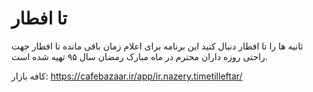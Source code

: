 # تا افطار

ثانیه ها را تا افطار دنبال کنید
این برنامه برای اعلام زمان باقی مانده تا افطار جهت راحتی روزه داران محترم در ماه مبارک رمضان سال ۹۵ تهیه شده است.

کافه بازار:
https://cafebazaar.ir/app/ir.nazery.timetilleftar/
